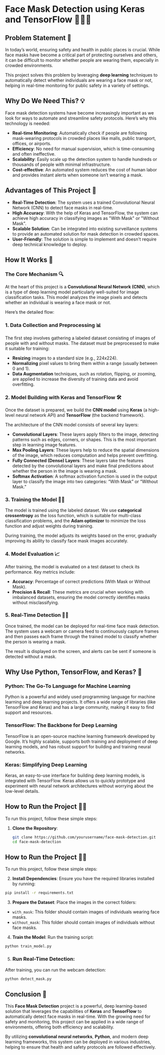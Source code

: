 # Face Mask Detection using Keras and TensorFlow 🧑‍⚕️🤖

## Problem Statement 🚨

In today’s world, ensuring safety and health in public places is crucial. While face masks have become a critical part of protecting ourselves and others, it can be difficult to monitor whether people are wearing them, especially in crowded environments. 

This project solves this problem by leveraging **deep learning** techniques to automatically detect whether individuals are wearing a face mask or not, helping in real-time monitoring for public safety in a variety of settings.

## Why Do We Need This? 💡

Face mask detection systems have become increasingly important as we look for ways to automate and streamline safety protocols. Here’s why this technology is needed:

- **Real-time Monitoring**: Automatically check if people are following mask-wearing protocols in crowded places like malls, public transport, offices, or airports.
- **Efficiency**: No need for manual supervision, which is time-consuming and often ineffective.
- **Scalability**: Easily scale up the detection system to handle hundreds or thousands of people with minimal infrastructure.
- **Cost-effective**: An automated system reduces the cost of human labor and provides instant alerts when someone isn’t wearing a mask.

## Advantages of This Project 🌟

- **Real-Time Detection**: The system uses a trained Convolutional Neural Network (CNN) to detect face masks in real-time.
- **High Accuracy**: With the help of Keras and TensorFlow, the system can achieve high accuracy in classifying images as "With Mask" or "Without Mask".
- **Scalable Solution**: Can be integrated into existing surveillance systems to provide an automated solution for mask detection in crowded spaces.
- **User-Friendly**: The solution is simple to implement and doesn't require deep technical knowledge to deploy.

## How It Works 🤔

### The Core Mechanism 🔍

At the heart of this project is a **Convolutional Neural Network (CNN)**, which is a type of deep learning model particularly well-suited for image classification tasks. This model analyzes the image pixels and detects whether an individual is wearing a face mask or not.

Here’s the detailed flow:

### 1. **Data Collection and Preprocessing 📊**

The first step involves gathering a labeled dataset consisting of images of people with and without masks. The dataset must be preprocessed to make it suitable for training:

- **Resizing** images to a standard size (e.g., 224x224).
- **Normalizing** pixel values to bring them within a range (usually between 0 and 1).
- **Data Augmentation** techniques, such as rotation, flipping, or zooming, are applied to increase the diversity of training data and avoid overfitting.

### 2. **Model Building with Keras and TensorFlow 🛠️**

Once the dataset is prepared, we build the **CNN model** using **Keras** (a high-level neural network API) and **TensorFlow** (the backend framework). 

The architecture of the CNN model consists of several key layers:

- **Convolutional Layers**: These layers apply filters to the image, detecting patterns such as edges, corners, or shapes. This is the most important step in learning image features.
- **Max Pooling Layers**: These layers help to reduce the spatial dimensions of the image, which reduces computation and helps prevent overfitting.
- **Fully Connected (Dense) Layers**: These layers take the features detected by the convolutional layers and make final predictions about whether the person in the image is wearing a mask.
- **Softmax Activation**: A softmax activation function is used in the output layer to classify the image into two categories: “With Mask” or “Without Mask.”

### 3. **Training the Model 🏋️‍♂️**

The model is trained using the labeled dataset. We use **categorical crossentropy** as the loss function, which is suitable for multi-class classification problems, and the **Adam optimizer** to minimize the loss function and adjust weights during training.

During training, the model adjusts its weights based on the error, gradually improving its ability to classify face mask images accurately.

### 4. **Model Evaluation 📈**

After training, the model is evaluated on a test dataset to check its performance. Key metrics include:

- **Accuracy**: Percentage of correct predictions (With Mask or Without Mask).
- **Precision & Recall**: These metrics are crucial when working with imbalanced datasets, ensuring the model correctly identifies masks without misclassifying.

### 5. **Real-Time Detection 🚶‍♂️**

Once trained, the model can be deployed for real-time face mask detection. The system uses a webcam or camera feed to continuously capture frames and then passes each frame through the trained model to classify whether the person is wearing a mask.

The result is displayed on the screen, and alerts can be sent if someone is detected without a mask.

## Why Use Python, TensorFlow, and Keras? 🐍

### **Python**: The Go-To Language for Machine Learning
Python is a powerful and widely used programming language for machine learning and deep learning projects. It offers a wide range of libraries (like TensorFlow and Keras) and has a large community, making it easy to find support and resources.

### **TensorFlow**: The Backbone for Deep Learning
TensorFlow is an open-source machine learning framework developed by Google. It’s highly scalable, supports both training and deployment of deep learning models, and has robust support for building and training neural networks.

### **Keras**: Simplifying Deep Learning
Keras, an easy-to-use interface for building deep learning models, is integrated with TensorFlow. Keras allows us to quickly prototype and experiment with neural network architectures without worrying about the low-level details.

## How to Run the Project 🏃‍♂️

To run this project, follow these simple steps:

1. **Clone the Repository**:
   ```bash
   git clone https://github.com/yourusername/face-mask-detection.git
   cd face-mask-detection

## How to Run the Project 🏃‍♂️

To run this project, follow these simple steps:

2. **Install Dependencies**:
Ensure you have the required libraries installed by running:
```bash
pip install -r requirements.txt
```

3. **Prepare the Dataset**:
Place the images in the correct folders:
- `with_mask`: This folder should contain images of individuals wearing face masks.
- `without_mask`: This folder should contain images of individuals without face masks.

4. **Train the Model**:
Run the training script:
```bash
python train_model.py
```

5. ### Run Real-Time Detection:
After training, you can run the webcam detection:
```bash
python detect_mask.py
```

## Conclusion 🚀

This **Face Mask Detection** project is a powerful, deep learning-based solution that leverages the capabilities of **Keras** and **TensorFlow** to automatically detect face masks in real-time. With the growing need for safety and monitoring, this project can be applied in a wide range of environments, offering both efficiency and scalability.

By utilizing **convolutional neural networks**, **Python**, and modern deep learning frameworks, this system can be deployed in various industries, helping to ensure that health and safety protocols are followed effectively.

